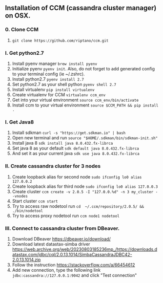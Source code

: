## Installation of CCM (cassandra cluster manager) on OSX.

### 0. Clone CCM
1. `git clone https://github.com/riptano/ccm.git`

### I. Get python2.7
1. Install pyenv manager `brew install pyenv`
2. Initialize pyenv `pyenv init`. Also, do not forget to add generated config to your terminal config (ie ~/.zshrc). 
3. Install python2.7 `pyenv install 2.7`
4. Set python2.7 as your shell python `pyenv shell 2.7`
5. Install virtualenv `pip install virtualenv`
6. Create virtualenv for CCM `virtualenv ccm_env`
7. Get into your virtual environment `source ccm_env/bin/activate`
8. Install ccm to your virtual environment `source $CCM_PATH && pip install .`

### I. Get Java8
1. Install sdkman `curl -s "https://get.sdkman.io" | bash`
2. Open new terminal and run `source "$HOME/.sdkman/bin/sdkman-init.sh"`
3. Install java 8 `sdk install java 8.0.432.fx-librca`
4. Set java 8 as your default `sdk default java 8.0.432.fx-librca`
5. And set it as your current java `sdk use java 8.0.432.fx-librca`

### II. Create cassandra cluster for 3 nodes
1. Create loopback alias for second node `sudo ifconfig lo0 alias 127.0.0.2`
2. Create loopback alias for third node `sudo ifconfig lo0 alias 127.0.0.3`
3. Create cluster `ccm create -v 2.0.5 -I "127.0.0.%d" -n 3 my_cluster --vnodes`
4. Start cluster `ccm start`
5. Try to access raw nodetool run `cd  ~/.ccm/repository/2.0.5/ && ./bin/nodetool`
6. Try to access proxy nodetool run `ccm node1 nodetool`

### III. Connect to cassandra cluster from DBeaver.
1. Download DBeaver https://dbeaver.io/download/
3. Download latest datastax-simba driver https://web.archive.org/web/20230803185236mp_/https://downloads.datastax.com/jdbc/cql/2.0.13.1014/SimbaCassandraJDBC42-2.0.13.1014.zip
3. Follow the instruction https://stackoverflow.com/a/66454612
4. Add new connection, type the following link `jdbc:cassandra://127.0.0.1:9042` and click "Test connection"